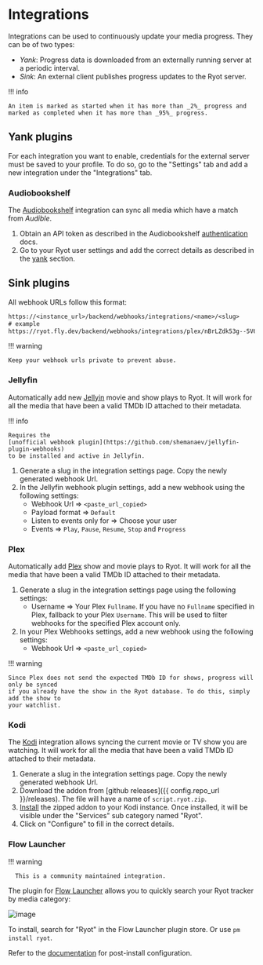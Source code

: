 # Integrations

Integrations can be used to continuously update your media progress. They can
be of two types:

- _Yank_: Progress data is downloaded from an externally running server at a
  periodic interval.
- _Sink_: An external client publishes progress updates to the Ryot server.

!!! info

    An item is marked as started when it has more than _2%_ progress and
    marked as completed when it has more than _95%_ progress.

## Yank plugins

For each integration you want to enable, credentials for the external server
must be saved to your profile. To do so, go to the "Settings" tab and add a
new integration under the "Integrations" tab.

### Audiobookshelf

The [Audiobookshelf](https://www.audiobookshelf.org) integration can sync all
media which have a match from _Audible_.

1. Obtain an API token as described in the Audiobookshelf
   [authentication](https://api.audiobookshelf.org/#authentication) docs.
2. Go to your Ryot user settings and add the correct details as described in the
   [yank](#yank-plugins) section.

## Sink plugins

All webhook URLs follow this format:

```txt
https://<instance_url>/backend/webhooks/integrations/<name>/<slug>
# example
https://ryot.fly.dev/backend/webhooks/integrations/plex/nBrLZdk53g--5V6T1
```

!!! warning

    Keep your webhook urls private to prevent abuse.

### Jellyfin

Automatically add new [Jellyin](https://jellyfin.org/) movie and show plays to
Ryot. It will work for all the media that have been a valid TMDb ID attached
to their metadata.

!!! info

    Requires the
    [unofficial webhook plugin](https://github.com/shemanaev/jellyfin-plugin-webhooks)
    to be installed and active in Jellyfin.

1. Generate a slug in the integration settings page. Copy the newly generated
   webhook Url.
2. In the Jellyfin webhook plugin settings, add a new webhook using the
   following settings:
    - Webhook Url => `<paste_url_copied>`
    - Payload format => `Default`
    - Listen to events only for => Choose your user
    - Events => `Play`, `Pause`, `Resume`, `Stop` and `Progress`

### Plex

Automatically add [Plex](https://www.plex.tv/) show and movie plays to Ryot. It will
work for all the media that have been a valid TMDb ID attached to their metadata.

1. Generate a slug in the integration settings page using the following settings:
    - Username => Your Plex `Fullname`. If you have no `Fullname` specified in Plex,
       fallback to your Plex `Username`. This will be used to filter webhooks for the
       specified Plex account only.
2. In your Plex Webhooks settings, add a new webhook using the following settings:
    - Webhook Url => `<paste_url_copied>`

!!! warning

    Since Plex does not send the expected TMDb ID for shows, progress will only be synced
    if you already have the show in the Ryot database. To do this, simply add the show to
    your watchlist.

### Kodi

The [Kodi](https://kodi.tv/) integration allows syncing the current movie or TV
show you are watching. It will work for all the media that have been a valid
TMDb ID attached to their metadata.

1. Generate a slug in the integration settings page. Copy the newly generated
   webhook Url.
2. Download the addon from [github releases]({{ config.repo_url }}/releases).
   The file will have a name of `script.ryot.zip`.
3. [Install](https://kodi.wiki/view/Add-on_manager#How_to_install_from_a_ZIP_file)
   the zipped addon to your Kodi instance. Once installed, it will be visible under
   the "Services" sub category named "Ryot".
4. Click on "Configure" to fill in the correct details.

### Flow Launcher

!!! warning

      This is a community maintained integration.

The plugin for [Flow Launcher](https://www.flowlauncher.com/) allows you to quickly
search your Ryot tracker by media category:

![image](https://imgur.com/gVt9VBd.gif)

To install, search for "Ryot" in the Flow Launcher plugin store. Or use `pm install ryot`.

Refer to the [documentation](https://github.com/bretthysuik/Flow.Launcher.Plugin.Ryot#configuration)
for post-install configuration.
